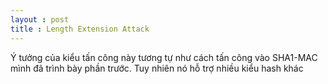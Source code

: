 ```yaml
--- 
layout : post 
title : Length Extension Attack 
--- 
```


Ý tưởng của kiểu tấn công này tương tự như cách tấn công vào SHA1-MAC mình đã trình bày phần trước. Tuy nhiên nó hỗ trợ nhiều kiểu hash khác 
